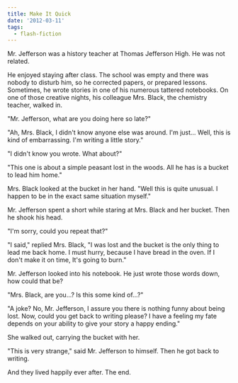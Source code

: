 ```yaml
---
title: Make It Quick
date: '2012-03-11'
tags:
  - flash-fiction
---
```


Mr. Jefferson was a history teacher at Thomas Jefferson High. He was not
related.

<!-- truncate -->

He enjoyed staying after class. The school was empty and there was nobody to
disturb him, so he corrected papers, or prepared lessons. Sometimes, he wrote
stories in one of his numerous tattered notebooks. On one of those creative
nights, his colleague Mrs. Black, the chemistry teacher, walked in.

"Mr. Jefferson, what are you doing here so late?"

"Ah, Mrs. Black, I didn't know anyone else was around. I'm just... Well, this is
kind of embarrassing. I'm writing a little story."

"I didn't know you wrote. What about?"

"This one is about a simple peasant lost in the woods. All he has is a bucket to
lead him home."

Mrs. Black looked at the bucket in her hand. "Well this is quite unusual. I
happen to be in the exact same situation myself."

Mr. Jefferson spent a short while staring at Mrs. Black and her bucket. Then he
shook his head.

"I'm sorry, could you repeat that?"

"I said," replied Mrs. Black, "I was lost and the bucket is the only thing to
lead me back home. I must hurry, because I have bread in the oven. If I don't
make it on time, It's going to burn."

Mr. Jefferson looked into his notebook. He just wrote those words down, how
could that be?

"Mrs. Black, are you...? Is this some kind of...?"

"A joke? No, Mr. Jefferson, I assure you there is nothing funny about being
lost. Now, could you get back to writing please? I have a feeling my fate
depends on your ability to give your story a happy ending."

She walked out, carrying the bucket with her.

"This is very strange," said Mr. Jefferson to himself. Then he got back to
writing.

And they lived happily ever after. The end.

